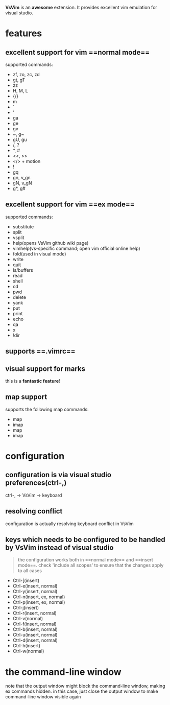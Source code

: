 **VsVim** is an **awesome** extension.
It provides excellent vim emulation for visual studio.

# features
## excellent support for vim ==normal mode==
supported commands:
- zf, zo, zc, zd
- gt, gT
- zz
- H, M, L
- {/}
- m
- `
- '
- ga
- ge
- gv
- ~, g~
- gU, gu
- /, ?
- *, #
- <<, >>
- </> + motion
- !
- gq
- gn, v_gn
- gN, v_gN
- g*, g#
## excellent support for vim ==ex mode==
supported commands:
- substitute
- split
- vsplit
- help(opens VsVim github wiki page)
- vimhelp(vs-specific command; open vim official online help)
- fold(used in visual mode)
- write
- quit
- ls/buffers
- read
- shell
- cd
- pwd
- delete
- yank
- put
- print
- echo
- qa
- x
- !dir
## supports ==.vimrc==
## visual support for marks
this is a **fantastic feature**!
## map support
supports the following map commands:
- map
- imap
- map <lhs> <rhs>
- imap <lhs> <rhs>

# configuration
configuration is via visual studio preferences(**ctrl-,**) 
---
ctrl-, -> VsVim -> keyboard
## resolving conflict
configuration is actually resolving keyboard conflict in VsVim
## keys which needs to be configured to be handled by VsVim instead of visual studio
> the configuration works both in ==normal mode== and ==insert mode==.
> check 'include all scopes' to ensure that the changes apply to all cases
+ Ctrl-[(insert)
+ Ctrl-e(insert, normal)
+ Ctrl-y(insert, normal)
+ Ctrl-n(insert, ex, normal)
+ Ctrl-p(insert, ex, normal)
+ Ctrl-j(insert)
+ Ctrl-r(insert, normal)
+ Ctrl-v(normal)
+ Ctrl-f(insert, normal)
+ Ctrl-b(insert, normal)
+ Ctrl-u(insert, normal)
+ Ctrl-d(insert, normal)
+ Ctrl-h(insert)
+ Ctrl-w(normal)

# the command-line window
note that the output window might block the command-line window, making ex commands
hidden. in this case, just close the output window to make command-line window visible
again
